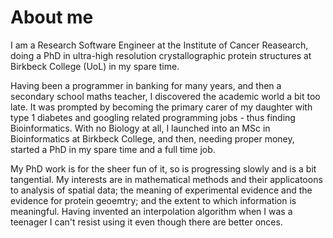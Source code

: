 # About me

I am a Research Software Engineer at the Institute of Cancer Reasearch, doing a PhD in ultra-high resolution crystallographic protein structures at Birkbeck College (UoL) in my spare time.  

Having been a programmer in banking for many years, and then a secondary school maths teacher, I discovered the academic world a bit too late. It was prompted by becoming the primary carer of my daughter with type 1 diabetes and googling related programming jobs - thus finding Bioinformatics. With no Biology at all, I launched into an MSc in Bioinformatics at Birkbeck College, and then, needing proper money, started a PhD in my spare time and a full time job.  

My PhD work is for the sheer fun of it, so is progressing slowly and is a bit tangential. My interests are in mathematical methods and their applicatoons to analysis of spatial data; the meaning of experimental evidence and the evidence for protein geoemtry; and the extent to which information is meaningful.  Having invented an interpolation algorithm when I was a teenager I can't resist using it even though there are better onces.  








